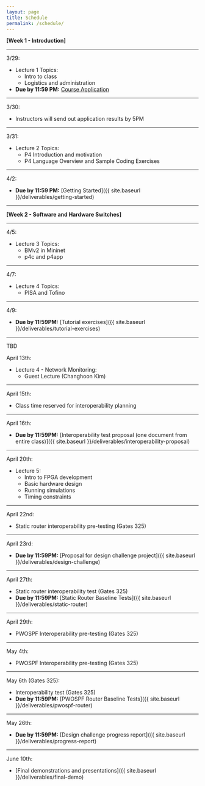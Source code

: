 ```yaml
---
layout: page
title: Schedule
permalink: /schedule/
---
```


**[Week 1 - Introduction]**

---

3/29:
* Lecture 1 Topics:
    * Intro to class
    * Logistics and administration
* **Due by 11:59 PM:** [Course Application](https://docs.google.com/forms/d/1evWweqRZRIBPiKKT9XZBgMipggjUjXx2QsqYZxBKcQg) 

---

3/30:
* Instructors will send out application results by 5PM

---

3/31:
* Lecture 2 Topics:
    * P4 Introduction and motivation
    * P4 Language Overview and Sample Coding Exercises
---

4/2:
* **Due by 11:59 PM:** [Getting Started]({{ site.baseurl }}/deliverables/getting-started)

---

**[Week 2 - Software and Hardware Switches]**

---

4/5:
* Lecture 3 Topics:
    * BMv2 in Mininet
    * p4c and p4app

---

4/7:
* Lecture 4 Topics:
    * PISA and Tofino

---

4/9:
* **Due by 11:59PM:** [Tutorial exercises]({{ site.baseurl }}/deliverables/tutorial-exercises)

---

TBD

April 13th:
* Lecture 4 - Network Monitoring:
    * Guest Lecture (Changhoon Kim)

---

April 15th:
* Class time reserved for interoperability planning

---

April 16th:
* **Due by 11:59PM:** [Interoperability test proposal (one document from entire class)]({{ site.baseurl }}/deliverables/interoperability-proposal)

---

April 20th:
* Lecture 5:
    * Intro to FPGA development
    * Basic hardware design
    * Running simulations
    * Timing constraints

---

April 22nd:
* Static router interoperability pre-testing (Gates 325)

---

April 23rd:
* **Due by 11:59PM:** [Proposal for design challenge project]({{ site.baseurl }}/deliverables/design-challenge)

---

April 27th:
* Static router interoperability test (Gates 325)
* **Due by 11:59PM:** [Static Router Baseline Tests]({{ site.baseurl }}/deliverables/static-router)

---

April 29th:
* PWOSPF Interoperability pre-testing (Gates 325)

---

May 4th:
* PWOSPF Interoperability pre-testing (Gates 325)

---

May 6th (Gates 325):
* Interoperability test (Gates 325)
* **Due by 11:59PM:** [PWOSPF Router Baseline Tests]({{ site.baseurl }}/deliverables/pwospf-router)

---

May 26th:
* **Due by 11:59PM:** [Design challenge progress report]({{ site.baseurl }}/deliverables/progress-report)

---

June 10th:
* [Final demonstrations and presentations]({{ site.baseurl }}/deliverables/final-demo)



